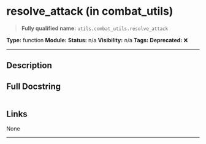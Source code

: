 # resolve_attack (in combat_utils)
> **Fully qualified name:** `utils.combat_utils.resolve_attack`

**Type:** function
**Module:** 
**Status:** n/a
**Visibility:** n/a
**Tags:** 
**Deprecated:** ❌

---

## Description


## Full Docstring
```

```

## Links
None

---
